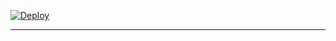 [![Deploy](https://www.herokucdn.com/deploy/button.svg)](https://dashboard.heroku.com/new?template=https://github.com/Jdyjjjiikhfgik55845/Jani-Babu)

---

